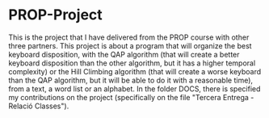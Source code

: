 # PROP-Project
This is the project that I have delivered from the PROP course with other three partners. This project is about a program that will organize the best keyboard disposition, with the QAP algorithm (that will create a better keyboard disposition than the other algorithm, but it has a higher temporal complexity) or the Hill Climbing algorithm (that will create a worse keyboard than the QAP algorithm, but it will be able to do it with a reasonable time), from a text, a word list or an alphabet. In the folder DOCS, there is specified my contributions on the project (specifically on the file "Tercera Entrega - Relació Classes").
